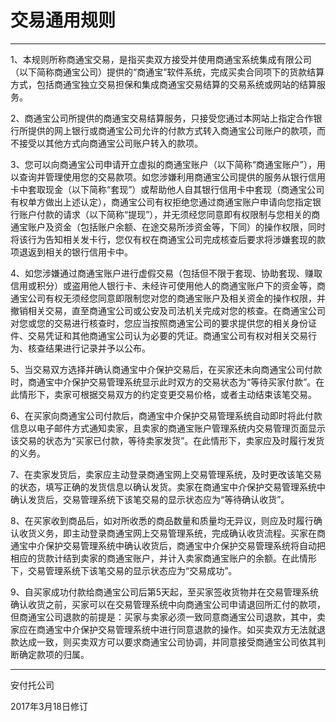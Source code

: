 # **交易通用规则**

---

1、本规则所称商通宝交易，是指买卖双方接受并使用商通宝系统集成有限公司（以下简称商通宝公司）提供的“商通宝”软件系统，完成买卖合同项下的货款结算方式，包括商通宝独立交易担保和集成商通宝交易结算的交易系统或网站的结算服务。

2、商通宝公司所提供的商通宝交易结算服务，只接受您通过本网站上指定合作银行所提供的网上银行或商通宝公司允许的付款方式转入商通宝公司账户的款项，而不接受以其他方式向商通宝公司账户转入的款项。

3、您可以向商通宝公司申请开立虚拟的商通宝账户（以下简称“商通宝账户”），用以查询并管理使用您的交易款项。如您涉嫌利用商通宝公司提供的服务从银行信用卡中套取现金（以下简称“套现”）或帮助他人自其银行信用卡中套现（商通宝公司有权单方做出上述认定），商通宝公司有权拒绝您通过商通宝账户申请向您指定银行账户付款的请求（以下简称“提现”），并无须经您同意即有权限制与您相关的商通宝账户及资金（包括账户余额、在途交易所涉资金等，下同）的操作权限，同时将该行为告知相关发卡行，您仅有权在商通宝公司完成核查后要求将涉嫌套现的款项退返到相关的银行信用卡中。

4、如您涉嫌通过商通宝账户进行虚假交易（包括但不限于套现、协助套现、赚取信用或积分）或盗用他人银行卡、未经许可使用他人的商通宝账户下的资金等，商通宝公司有权无须经您同意即限制您对您的商通宝账户及相关资金的操作权限，并撤销相关交易，直至商通宝公司或公安及司法机关完成对您的核查。在商通宝公司对您或您的交易进行核查时，您应当按照商通宝公司的要求提供您的相关身份证件、交易凭证和其他商通宝公司认为必要的凭证。商通宝公司有权对相关交易行为、核查结果进行记录并予以公布。

5、当交易双方选择并确认商通宝中介保护交易后，在买家还未向商通宝公司付款时，商通宝中介保护交易管理系统显示此时双方的交易状态为“等待买家付款”。在此情形下，卖家可根据交易双方的约定变更交易价格，或者主动结束该笔交易。

6、在买家向商通宝公司付款后，商通宝中介保护交易管理系统自动即时将此付款信息以电子邮件方式通知卖家，且卖家的商通宝账户管理系统内交易管理页面显示该交易的状态为“买家已付款，等待卖家发货”。在此情形下，卖家应及时履行发货的义务。

7、在卖家发货后，卖家应主动登录商通宝网上交易管理系统，及时更改该笔交易的状态，填写正确的发货信息以确认发货。卖家在商通宝中介保护交易管理系统中确认发货后，交易管理系统下该笔交易的显示状态应为“等待确认收货”。

8、在买家收到商品后，如对所收悉的商品数量和质量均无异议，则应及时履行确认收货义务，即主动登录商通宝网上交易管理系统，完成确认收货流程。买家在商通宝中介保护交易管理系统中确认收货后，商通宝中介保护交易管理系统将自动把相应的货款计结到卖家的商通宝账户，并计入卖家商通宝账户的余额。在此情形下，交易管理系统下该笔交易的显示状态应为“交易成功”。

9、自买家成功付款给商通宝公司后第5天起，至买家签收货物并在交易管理系统确认收货之前，买家可以在交易管理系统中向商通宝公司申请退回所汇付的款项，但商通宝公司退款的前提是：买家与卖家必须一致同意商通宝公司退款，其中，卖家应在商通宝中介保护交易管理系统中进行同意退款的操作。如买卖双方无法就退款达成一致，则买卖双方可以要求商通宝公司协调，并同意接受商通宝公司依其判断确定款项的归属。

---

安付托公司

2017年3月18日修订

